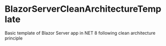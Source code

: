 # BlazorServerCleanArchitectureTemplate
Basic template of Blazor Server app in NET 8 following clean architecture principle
